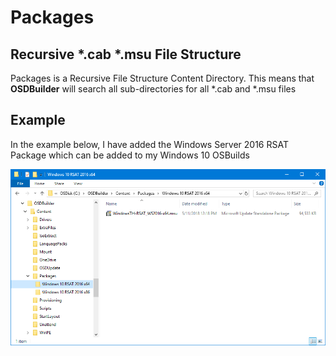 # Packages

## Recursive \*.cab \*.msu File Structure

Packages is a Recursive File Structure Content Directory.  This means that **OSDBuilder** will search all sub-directories for all \*.cab and \*.msu files

## Example

In the example below, I have added the Windows Server 2016 RSAT Package which can be added to my Windows 10 OSBuilds

![](../../../../.gitbook/assets/image%20%2867%29.png)



